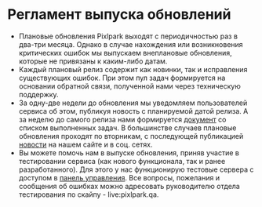 # Регламент выпуска обновлений

* Плановые обновления Pixlpark выходят с периодичностью раз в два-три месяца. Однако в случае нахождения или возникновения критических ошибок мы выпускаем внеплановые обновления, которые не привязаны к каким-либо датам.
* Каждый плановый релиз содержит как новинки, так и исправления существующих ошибок. При этом пул задач формируется на основании обратной связи, полученной нами через техническую поддержку.
* За одну-две недели до обновления мы уведомляем пользователей сервиса об этом, публикуя новость с планируемой датой релиза. А за неделю до самого релиза нами формируется [документ](https://docs.google.com/document/d/1yC2mvzGrv6jgi935fXieEdp-6CxeKC25DVf3VuncayY/edit#) со списком выполненных задач. В большинстве случаев плановые обновления проходят по вторникам, с последующей публикацией [новости](https://pixlpark.ru/info/news) на нашем сайте и в соц. сетях.
* Вы можете помочь нам в выпуске обновления, приняв участие в тестировании сервиса (как нового функционала, так и ранее разработанного). Для этого у нас функционирую тестовые сервера с доступом в [панель управления](http://admin.dev.saas.pixlpark.net/). Все вопросы, пожелания и сообщения об ошибках можно адресовать руководителю отдела тестирования по скайпу - live:pixlpark.qa.